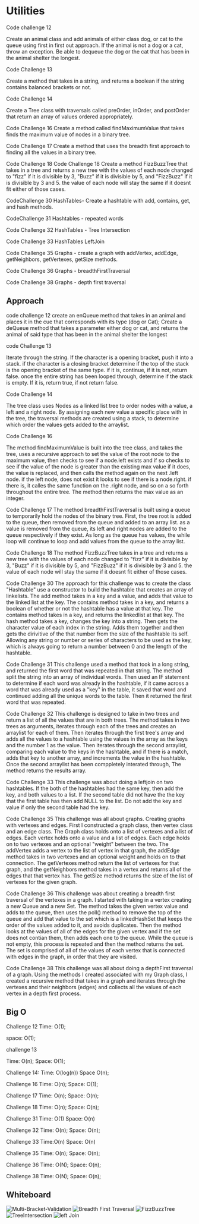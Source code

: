 # Utilities
Code challenge 12 

Create an animal class and add animals of either class dog, or cat to the queue using first in first out approach. 
If the animal is not a dog or a cat, throw an exception. Be able to dequeue the dog or the cat that has been in the animal
shelter the longest. 

Code Challenge 13 

Create a method that takes in a string, and returns a boolean if the string contains balanced brackets or not. 

Code Challenge 14 

Create a Tree class with traversals called preOrder, inOrder, and postOrder that return an array of values ordered appropriately. 

Code Challenge 16 
Create a method called findMaximumValue that takes finds the maximum value of nodes in a binary tree. 

Code Challenge 17
Create a method that uses the breadth first approach to finding all the values in a binary tree. 

Code Challenge 18
Code Challenge 18
Create a method FizzBuzzTree that takes in a tree and returns a new tree with the values of each node changed to "fizz" if it is divisible by 3,
"Buzz" if it is divisible by 5, and "FizzBuzz" if it is divisible by 3 and 5. the value of each node will stay the same if it doesnt
fit either of those cases.

CodeChallenge 30
HashTables-
Create a hashtable with add, contains, get, and hash methods. 

CodeChallenge 31
Hashtables - repeated words

Code Challenge 32
HashTables - Tree Intersection

Code Challenge 33
HashTables LeftJoin

Code Challenge 35 
Graphs - create a graph with addVertex, addEdge, getNeighbors, getVertexes, getSize methods. 

Code Challenge 36 
Graphs - breadthFirstTraversal

Code Challenge 38
Graphs - depth first traversal
## Approach 
code challenge 12
create an enQueue method that takes in an animal and places it in the 
cue that corresponds with its type (dog or Cat); 
Create a deQueue method that takes a parameter either dog or cat, and 
returns the animal of said type that has been in the animal shelter the longest

code Challenge 13  

Iterate through the string. If the character is a opening bracket, push it into a stack. if the character is a closing bracket
determine if  the top of the stack is the opening bracket of the same type. if it is, continue, if it is not, return false. 
once the entire string has been looped through, determine if the stack is empty. If it is, return true, if not return false. 

Code Challenge 14

The tree class uses Nodes as a linked list tree to order nodes with a value, a left and a right node. By assigning each new value a 
specific place with in the tree, the traversal methods are created using a stack, to determine which order the values gets added to the arraylist.


Code Challenge 16

The method findMaximumValue is built into the tree class, and takes the tree, uses a recursive approach to set the value of the root node to the
maximum value, then checks to see if a node.left exists and if so checks to see if the value of the node is greater than the existing max value
if it does, the value is replaced, and then calls the method again on the next .left node. if the left node, does not exist it looks to see if there 
is a node.right. if there is, it calles the same function on the .right node, and so on a so forth throughout the entire tree. The method then 
returns the max value as an integer. 

Code Challenge 17
The method breadthFirstTraversal is built using a queue to temporarily hold the nodes of the binary tree. First, the tree root is added to the 
queue, then removed from the queue and added to an array list. as a value is removed from the queue, its left and right nodes are added to 
the queue respectively if they exist. As long as the queue has values, the while loop will continue to loop and add values from the queue to
the array list. 

Code Challenge 18 
The method FizzBuzzTree takes in a tree and returns a new tree with the values of each node changed to "fizz" if it is divisible by 3, 
"Buzz" if it is divisible by 5, and "FizzBuzz" if it is divisible by 3 and 5. the value of each node will stay the same if it doesnt
fit either of those cases. 

Code Challenge 30
The approach for this challenge was to create the class "Hashtable" use a constructor to build the hashtable that creates an array of linkelists. 
The add method takes in a key and a value, and adds that value to the linked list at the key. The contains method takes in a key, and returns a boolean 
of whether or not the hashtable has a value at that key. The contains method takes in a key, and returns the linkedlist at that key. The hash method 
takes a key, changes the key into a string. Then gets the character value of each index in the string. Adds them together and then gets the dirivitive of 
the that number from the size of the hashtable its self. Allowing any string or number or series of characters to be used as the key, which is 
always going to return a number between 0 and the length of the hashtable. 

Code Challenge 31
This challenge used a method that took in a long string, and returned the first word that was repeated in that string. The method split the 
string into an array of individual words. Then used an IF statement to determine if each word was already in the hashtable, if it came across a 
word that was already used as a "key" in the table, it saved that word and continued adding all the unique words to the table. Then it returned the
first word that was repeated.

Code Challenge 32
This challenge is designed to take in two trees and return a list of all the values that are in both trees. The method takes in two trees as arguments, 
iterates through each of the trees and creates an arraylist for each of them. Then iterates through the first tree's array and adds all the values to
a hashtable using the values in the array as the keys and the number 1 as the value. Then iterates through the second arraylist, comparing each 
value to the keys in the hashtable, and if there is a match, adds that key to another array, and increments the value in the hashtable. 
Once the second arraylist has been comppletely interated through, The method returns the results array.

Code Challenge 33
This challenge was about doing a leftjoin on two hashtables. If the both of the hashtables had the same key, 
then add the key, and both values to a list. If the second table did not have the the key that the first table has
then add NULL to the list. Do not add the key and value if only the second table had the key. 

Code Challenge 35
This challenge was all about graphs. Creating graphs with vertexes and edges. First I constructed a graph class, then 
vertex class and an edge class. The Graph class holds onto a list of vertexes and a list of edges. Each vertex holds
onto a value and a list of edges. Each edge holds on to two vertexes and an optional "weight" between the two. The 
addVertex adds a vertex to the list of vertex in that graph, the addEdge method takes in two vertexes and an optional
weight and holds on to that connection. The getVertexes method return the list of vertexes for that graph, and the 
getNeighbors method takes in a vertex and returns all of the edges that that vertex has. The getSize method returns
the size of the list of vertexes for the given graph. 

Code Challenge 36 
This challenge was about creating a breadth first traversal of the vertexes in a graph. I started with taking in a vertex
creating a new Queue and a new Set. The method takes the given vertex value and adds to the queue, then uses the poll()
method to remove the top of the queue and add that value to the set which is a linkedHashSet that keeps the order of the 
values added to it, and avoids duplicates. Then the method looks at the values of all of the edges for the given vertex
and if the set does not contian them, then adds each one to the queue. While the queue is not empty, this process is 
repeated and then the method returns the set. The set is comprised of all of the values of each vertex that is connected 
with edges in the graph, in order that they are visited. 


Code Challenge 38
This challenge was all about doing a depthFirst traversal of a graph. Using the methods I created associated with my 
Graph class, I created a recursive method that takes in a graph and iterates through the vertexes and their neighbors
(edges) and collects all the values of each vertex in a depth first process. 
## Big O 
Challenge 12
Time: O(1);

space: O(1);

challenge 13

Time: O(n);
Space: O(1);

Challenge 14:
Time: O(log(n))
Space O(n);

Challenge 16
Time: O(n);
Space: O(1);

Challenge 17 
Time: O(n);
Space: O(n);

Challenge 18 
Time: O(n);
Space: O(n);

Challenge 31 
Time: O(1)
Space: O(n)

Challenge 32
Time: O(n);
Space: O(n);

Challenge 33
Time:O(n)
Space: O(n)

Challenge 35
Time: O(n);
Space: O(n);

Challenge 36 
Time: O(N);
Space: O(n);

Challenge 38
Time: O(N);
Space: O(n);
## Whiteboard

![Multi-Bracket-Validation](../utilities/assets/multi-bracket-validation.png)
![Breadth First Traversal](../utilities/assets/BreadthFirst.png)
![FizzBuzzTree](../utilities/assets/FizzBuzzTree.png)
![TreeIntersection](../utilities/assets/treeIntersection.png)
![left Join](../utilities/assets/leftJoin.png)
